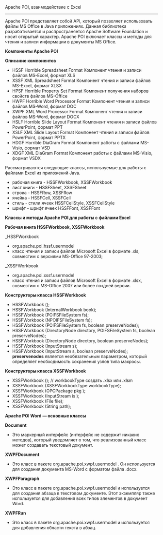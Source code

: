 Apache POI, взаимодействие с Excel
_________________________________________________________
Apache POI представляет собой API, который позволяет использовать файлы MS Office в Java приложениях. Данная библиотека разрабатывается и распространяется Apache Software Foundation и носит открытый характер. Apache POI включает классы и методы для чтения и записи информации в документы MS Office.

**Компоненты Apache POI**

**Описание компонентов**
- HSSF	Horrible Spreadsheet Format	Компонент чтения и записи файлов MS-Excel, формат XLS
- XSSF	XML Spreadsheet Format	Компонент чтения и записи файлов MS-Excel, формат XLSX
- HPSF	Horrible Property Set Format	Компонент получения наборов свойств файлов MS-Office
- HWPF	Horrible Word Processor Format	Компонент чтения и записи файлов MS-Word, формат DOC
- XWPF	XML Word Processor Format	Компонент чтения и записи файлов MS-Word, формат DOCX
- HSLF	Horrible Slide Layout Format	Компонент чтения и записи файлов PowerPoint, формат PPT
- XSLF	XML Slide Layout Format	Компонент чтения и записи файлов PowerPoint, формат PPTX
- HDGF	Horrible DiaGram Format	Компонент работы с файлами MS-Visio, формат VSD
- XDGF	XML DiaGram Format	Компонент работы с файлами MS-Visio, формат VSDX

Рассматриваются следующие классы, используемые для работы с файлами Excel из приложений Java.
- рабочая книга - HSSFWorkbook, XSSFWorkbook
- лист книги - HSSFSheet, XSSFSheet
- строка - HSSFRow, XSSFRow
- ячейка - HSSFCell, XSSFCell
- стиль - стили ячеек HSSFCellStyle, XSSFCellStyle
- шрифт - шрифт ячеек HSSFFont, XSSFFont

**Классы и методы Apache POI для работы с файлами Excel**

**Рабочая книга HSSFWorkbook, XSSFWorkbook**

_HSSFWorkbook
- org.apache.poi.hssf.usermodel
- класс чтения и записи файлов Microsoft Excel в формате .xls, совместим с версиями MS-Office 97-2003;

_XSSFWorkbook
- org.apache.poi.xssf.usermodel
- класс чтения и записи файлов Microsoft Excel в формате .xlsx, совместим с MS-Office 2007 или более поздней версии.

**Конструкторы класса HSSFWorkbook**

- HSSFWorkbook ();
- HSSFWorkbook (InternalWorkbook book);
- HSSFWorkbook (POIFSFileSystem  fs);
- HSSFWorkbook (NPOIFSFileSystem fs);
- HSSFWorkbook (POIFSFileSystem  fs, 
              boolean preserveNodes);
- HSSFWorkbook (DirectoryNode directory, 
              POIFSFileSystem fs, 
              boolean preserveNodes);
- HSSFWorkbook (DirectoryNode directory,
              boolean preserveNodes);
- HSSFWorkbook (InputStream s);
- HSSFWorkbook (InputStream s, 
              boolean preserveNodes);
    **preservenodes** является необязательным параметром, который определяет необходимость сохранения узлов типа макросы.
    
**Конструкторы класса XSSFWorkbook**
    
- XSSFWorkbook ();
// workbookType  создать .xlsx или .xlsm
- XSSFWorkbook (XSSFWorkbookType workbookType);
- XSSFWorkbook (OPCPackage   pkg );
- XSSFWorkbook (InputStream  is  );
- XSSFWorkbook (File         file);
- XSSFWorkbook (String       path);

**Apache POI Word — основные классы**

**Document**
- Это маркерный интерфейс (интерфейс не содержит никаких методов), который уведомляет о том, что реализованный класс может создавать текстовый документ.

**XWPFDocument**
- Это класс в пакете org.apache.poi.xwpf.usermodel . Он используется для создания документа MS-Word с форматом файла .docx.

**XWPFParagraph**
- Это класс в пакете org.apache.poi.xwpf.usermodel и используется для создания абзаца в текстовом документе. Этот экземпляр также используется для добавления всех типов элементов в документ Word.

**XWPFRun**

- Это класс в пакете org.apache.poi.xwpf.usermodel и используется для добавления области текста в абзац.

